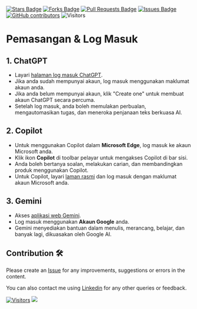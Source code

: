 <a href="https://github.com/drshahizan/short-course/stargazers"><img src="https://img.shields.io/github/stars/drshahizan/short-course" alt="Stars Badge"/></a>
<a href="https://github.com/drshahizan/short-course/network/members"><img src="https://img.shields.io/github/forks/drshahizan/short-course" alt="Forks Badge"/></a>
<a href="https://github.com/drshahizan/short-course/pulls"><img src="https://img.shields.io/github/issues-pr/drshahizan/short-course" alt="Pull Requests Badge"/></a>
<a href="https://github.com/drshahizan/short-course"><img src="https://img.shields.io/github/issues/drshahizan/short-course" alt="Issues Badge"/></a>
<a href="https://github.com/drshahizan/short-course/graphs/contributors"><img alt="GitHub contributors" src="https://img.shields.io/github/contributors/drshahizan/short-course?color=2b9348"></a>
![Visitors](https://api.visitorbadge.io/api/visitors?path=https%3A%2F%2Fgithub.com%2Fdrshahizan%2Fshort-course&labelColor=%23d9e3f0&countColor=%23697689&style=flat)


# Pemasangan & Log Masuk

## 1. ChatGPT
- Layari [halaman log masuk ChatGPT](https://chat.openai.com/auth/login).
- Jika anda sudah mempunyai akaun, log masuk menggunakan maklumat akaun anda.
- Jika anda belum mempunyai akaun, klik "Create one" untuk membuat akaun ChatGPT secara percuma.
- Setelah log masuk, anda boleh memulakan perbualan, mengautomasikan tugas, dan meneroka penjanaan teks berkuasa AI.

## 2. Copilot
- Untuk menggunakan Copilot dalam **Microsoft Edge**, log masuk ke akaun Microsoft anda.
- Klik ikon **Copilot** di toolbar pelayar untuk mengakses Copilot di bar sisi.
- Anda boleh bertanya soalan, melakukan carian, dan membandingkan produk menggunakan Copilot.
- Untuk Copilot, layari [laman rasmi](https://www.bing.com) dan log masuk dengan maklumat akaun Microsoft anda.

## 3. Gemini
- Akses [aplikasi web Gemini](https://gemini.google.com/app).
- Log masuk menggunakan **Akaun Google** anda.
- Gemini menyediakan bantuan dalam menulis, merancang, belajar, dan banyak lagi, dikuasakan oleh Google AI.

## Contribution 🛠️
Please create an [Issue](https://github.com/drshahizan/short-course/issues) for any improvements, suggestions or errors in the content.

You can also contact me using [Linkedin](https://www.linkedin.com/in/drshahizan/) for any other queries or feedback.

[![Visitors](https://api.visitorbadge.io/api/visitors?path=https%3A%2F%2Fgithub.com%2Fdrshahizan&labelColor=%23697689&countColor=%23555555&style=plastic)](https://visitorbadge.io/status?path=https%3A%2F%2Fgithub.com%2Fdrshahizan)
![](https://hit.yhype.me/github/profile?user_id=81284918)


